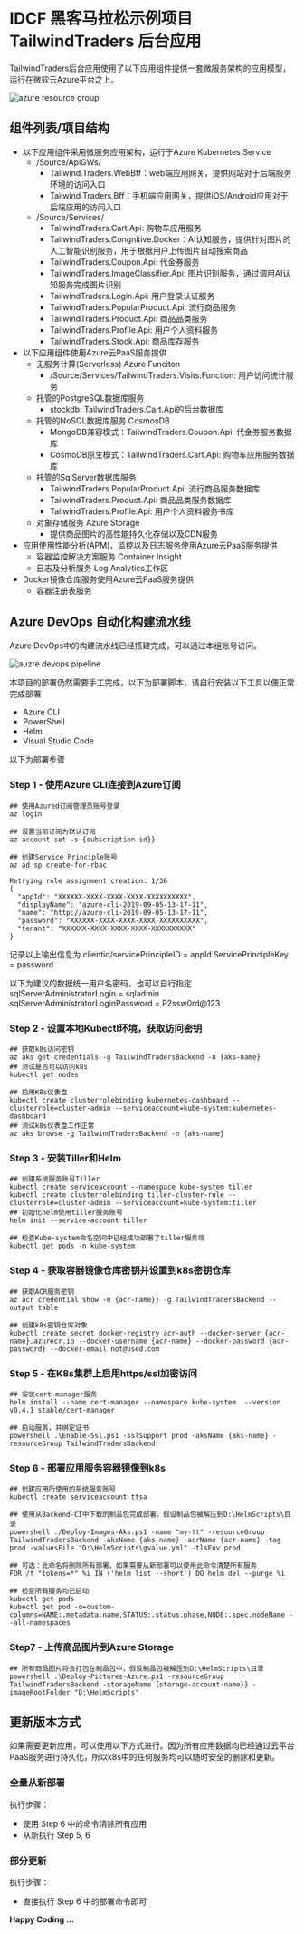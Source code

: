 # IDCF 黑客马拉松示例项目 TailwindTraders 后台应用

TailwindTraders后台应用使用了以下应用组件提供一套微服务架构的应用模型，运行在微软云Azure平台之上。

![azure resource group](/Documents/Images/hack/azure-resource-group.png)

## 组件列表/项目结构

- 以下应用组件采用微服务应用架构，运行于Azure Kubernetes Service
  - /Source/ApiGWs/
    - Tailwind.Traders.WebBff：web端应用网关，提供网站对于后端服务环境的访问入口
    - Tailwind.Traders.Bff：手机端应用网关，提供iOS/Android应用对于后端应用的访问入口
  - /Source/Services/
    - TailwindTraders.Cart.Api: 购物车应用服务
    - TailwindTraders.Congnitive.Docker：AI认知服务，提供针对图片的人工智能识别服务，用于根据用户上传图片自动搜索商品
    - TailwindTraders.Coupon.Api: 代金券服务
    - TailwindTraders.ImageClassifier.Api: 图片识别服务，通过调用AI认知服务完成图片识别
    - TailwindTraders.Login.Api: 用户登录认证服务
    - TailwindTraders.PopularProduct.Api: 流行商品服务
    - TailwindTraders.Product.Api: 商品品类服务
    - TailwindTraders.Profile.Api: 用户个人资料服务
    - TailwindTraders.Stock.Api: 商品库存服务
- 以下应用组件使用Azure云PaaS服务提供
  - 无服务计算(Serverless) Azure Funciton
    - /Source/Services/TailwindTraders.Visits.Function: 用户访问统计服务
  - 托管的PostgreSQL数据库服务
    - stockdb: TailwindTraders.Cart.Api的后台数据库
  - 托管的NoSQL数据库服务 CosmosDB
    - MongoDB兼容模式：TailwindTraders.Coupon.Api: 代金券服务数据库
    - CosmoDB原生模式：TailwindTraders.Cart.Api: 购物车应用服务数据库
  - 托管的SqlServer数据库服务
    - TailwindTraders.PopularProduct.Api: 流行商品服务数据库
    - TailwindTraders.Product.Api: 商品品类服务数据库
    - TailwindTraders.Profile.Api: 用户个人资料服务书库
  - 对象存储服务 Azure Storage
    - 提供商品图片的高性能持久化存储以及CDN服务
- 应用使用性能分析(APM)，监控以及日志服务使用Azure云PaaS服务提供
  - 容器监控解决方案服务 Container Insight
  - 日志及分析服务 Log Analytics工作区
- Docker镜像仓库服务使用Azure云PaaS服务提供
  - 容器注册表服务

## Azure DevOps 自动化构建流水线

Azure DevOps中的构建流水线已经搭建完成，可以通过本组账号访问。

![auzre devops pipeline](/Documents/Images/hack/Backend-CI.png)

本项目的部署仍然需要手工完成，以下为部署脚本，请自行安装以下工具以便正常完成部署

- Azure CLI
- PowerShell
- Helm
- Visual Studio Code

以下为部署步骤

### Step 1 - 使用Azure CLI连接到Azure订阅

```shell
## 使用Azured订阅管理员账号登录
az login

## 设置当前订阅为默认订阅
az account set -s {subscription id}}

## 创建Service Principle账号
az ad sp create-for-rbac

Retrying role assignment creation: 1/36
{
  "appId": "XXXXXX-XXXX-XXXX-XXXX-XXXXXXXXXX",
  "displayName": "azure-cli-2019-09-05-13-17-11",
  "name": "http://azure-cli-2019-09-05-13-17-11",
  "password": "XXXXXX-XXXX-XXXX-XXXX-XXXXXXXXXX",
  "tenant": "XXXXXX-XXXX-XXXX-XXXX-XXXXXXXXXX"
}

```

记录以上输出信息为
clientid/servicePrincipleID = appId
ServicePrincipleKey = password

以下为建议的数据统一用户名密码，也可以自行指定
sqlServerAdministratorLogin = sqladmin
sqlServerAdministratorLoginPassword = P2ssw0rd@123

### Step 2 - 设置本地Kubectl环境，获取访问密钥

```shell
## 获取k8s访问密钥
az aks get-credentials -g TailwindTradersBackend -n {aks-name}
## 测试是否可以访问k8s
kubectl get nodes

## 启用K8s仪表盘
kubectl create clusterrolebinding kubernetes-dashboard --clusterrole=cluster-admin --serviceaccount=kube-system:kubernetes-dashboard
## 测试k8s仪表盘工作正常
az aks browse -g TailwindTradersBackend -n {aks-name}
```

### Step 3 - 安装Tiller和Helm

```shell
## 创建系统服务账号Tiller
kubectl create serviceaccount --namespace kube-system tiller
kubectl create clusterrolebinding tiller-cluster-rule --clusterrole=cluster-admin --serviceaccount=kube-system:tiller
## 初始化helm使用tiller服务账号
helm init --service-account tiller

## 检查Kube-system命名空间中已经成功部署了tiller服务端
kubectl get pods -n kube-system
```

### Step 4 - 获取容器镜像仓库密钥并设置到k8s密钥仓库

```shell
## 获取ACR服务密钥
az acr credential show -n {acr-name}} -g TailwindTradersBackend --output table

## 创建k8s密钥仓库对象
kubectl create secret docker-registry acr-auth --docker-server {acr-name}.azurecr.io --docker-username {acr-name} --docker-password {acr-password} --docker-email not@used.com
```

### Step 5 - 在K8s集群上启用https/ssl加密访问

```shell
## 安装cert-manager服务
helm install --name cert-manager --namespace kube-system  --version v0.4.1 stable/cert-manager

## 启动服务，并绑定证书
powershell .\Enable-Ssl.ps1 -sslSupport prod -aksName {aks-name} -resourceGroup TailwindTradersBackend
```

### Step 6 - 部署应用服务容器镜像到k8s

```shell
## 创建应用所使用的系统服务账号
kubectl create serviceaccount ttsa

## 使用从Backend-CI中下载的制品包完成部署，假设制品包被解压到D:\HelmScripts\目录
powershell ./Deploy-Images-Aks.ps1 -name "my-tt" -resourceGroup TailwindTradersBackend -aksName {aks-name} -acrName {acr-name} -tag prod -valuesFile "D:\HelmScripts\gvalue.yml" -tlsEnv prod

## 可选：此命名将删除所有部署，如果需要从新部署可以使用此命令清楚所有服务
FOR /f "tokens=*" %i IN ('helm list --short') DO helm del --purge %i

## 检查所有服务均已启动
kubectl get pods
kubectl get pod -o=custom-columns=NAME:.metadata.name,STATUS:.status.phase,NODE:.spec.nodeName --all-namespaces
```

### Step7 - 上传商品图片到Azure Storage

```shell
## 所有商品图片将会打包在制品包中，假设制品包被解压到D:\HelmScripts\目录
powershell .\Deploy-Pictures-Azure.ps1 -resourceGroup TailwindTradersBackend -storageName {storage-account-name}} -imageRootFolder "D:\HelmScripts"
```

## 更新版本方式

如果需要更新应用，可以使用以下方式进行。因为所有应用数据均已经通过云平台PaaS服务进行持久化，所以k8s中的任何服务均可以随时安全的删除和更新。

### 全量从新部署

执行步骤：

- 使用 Step 6 中的命令清除所有应用
- 从新执行 Step 5, 6

### 部分更新

执行步骤：

- 直接执行 Step 6 中的部署命令即可

**Happy Coding ...**

